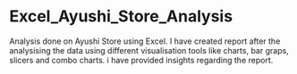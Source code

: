 # Excel_Ayushi_Store_Analysis
Analysis done on Ayushi Store using Excel. I have created report after the analysising the data using different visualisation tools like charts, bar graps, slicers and combo charts. i have provided insights regarding the report. 
